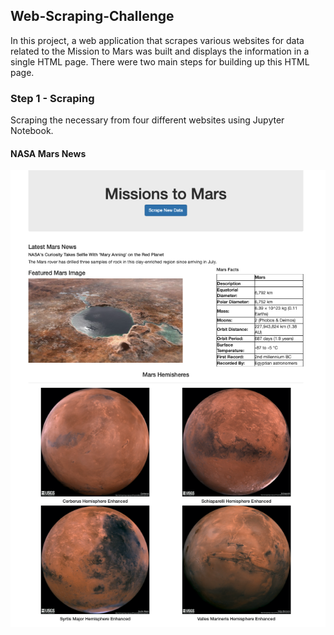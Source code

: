 ## Web-Scraping-Challenge
In this project, a web application that scrapes various websites for data related to the Mission to Mars was built and displays the information in a single HTML page. There were two main steps for building up this HTML page.
<br>
### Step 1 - Scraping
Scraping the necessary from four different websites using Jupyter Notebook.
#### NASA Mars News

![alt app_image](https://github.com/changrita1114/Web-Scraping-Challenge/blob/main/Missions_to_Mars/app_screenshot.png?raw=true)

